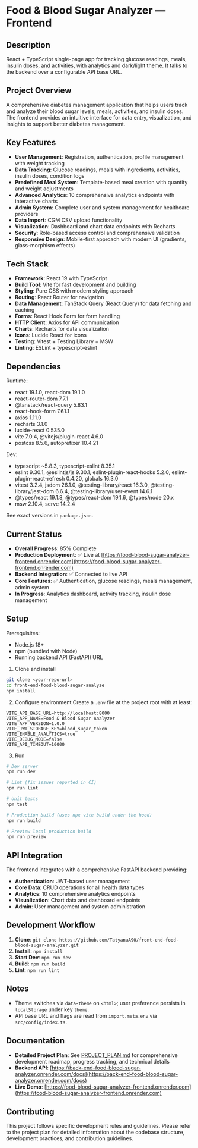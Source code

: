 # Food & Blood Sugar Analyzer — Frontend

## Description
React + TypeScript single-page app for tracking glucose readings, meals, insulin doses, and activities, with analytics and dark/light theme. It talks to the backend over a configurable API base URL.

## Project Overview
A comprehensive diabetes management application that helps users track and analyze their blood sugar levels, meals, activities, and insulin doses. The frontend provides an intuitive interface for data entry, visualization, and insights to support better diabetes management.

## Key Features
- **User Management**: Registration, authentication, profile management with weight tracking
- **Data Tracking**: Glucose readings, meals with ingredients, activities, insulin doses, condition logs
- **Predefined Meal System**: Template-based meal creation with quantity and weight adjustments
- **Advanced Analytics**: 10 comprehensive analytics endpoints with interactive charts
- **Admin System**: Complete user and system management for healthcare providers
- **Data Import**: CGM CSV upload functionality
- **Visualization**: Dashboard and chart data endpoints with Recharts
- **Security**: Role-based access control and comprehensive validation
- **Responsive Design**: Mobile-first approach with modern UI (gradients, glass-morphism effects)

## Tech Stack
- **Framework**: React 19 with TypeScript
- **Build Tool**: Vite for fast development and building
- **Styling**: Pure CSS with modern styling approach
- **Routing**: React Router for navigation
- **Data Management**: TanStack Query (React Query) for data fetching and caching
- **Forms**: React Hook Form for form handling
- **HTTP Client**: Axios for API communication
- **Charts**: Recharts for data visualization
- **Icons**: Lucide React for icons
- **Testing**: Vitest + Testing Library + MSW
- **Linting**: ESLint + typescript-eslint

## Dependencies

Runtime:
- react 19.1.0, react-dom 19.1.0
- react-router-dom 7.7.1
- @tanstack/react-query 5.83.1
- react-hook-form 7.61.1
- axios 1.11.0
- recharts 3.1.0
- lucide-react 0.535.0
- vite 7.0.4, @vitejs/plugin-react 4.6.0
- postcss 8.5.6, autoprefixer 10.4.21

Dev:
- typescript ~5.8.3, typescript-eslint 8.35.1
- eslint 9.30.1, @eslintjs/js 9.30.1, eslint-plugin-react-hooks 5.2.0, eslint-plugin-react-refresh 0.4.20, globals 16.3.0
- vitest 3.2.4, jsdom 26.1.0, @testing-library/react 16.3.0, @testing-library/jest-dom 6.6.4, @testing-library/user-event 14.6.1
- @types/react 19.1.8, @types/react-dom 19.1.6, @types/node 20.x
- msw 2.10.4, serve 14.2.4

See exact versions in `package.json`.

## Current Status
- **Overall Progress**: 85% Complete
- **Production Deployment**: ✅ Live at [https://food-blood-sugar-analyzer-frontend.onrender.com](https://food-blood-sugar-analyzer-frontend.onrender.com)
- **Backend Integration**: ✅ Connected to live API
- **Core Features**: ✅ Authentication, glucose readings, meals management, admin system
- **In Progress**: Analytics dashboard, activity tracking, insulin dose management

## Setup

Prerequisites:
- Node.js 18+
- npm (bundled with Node)
- Running backend API (FastAPI) URL

1) Clone and install
```bash
git clone <your-repo-url>
cd front-end-food-blood-sugar-analyze
npm install
```

2) Configure environment
Create a `.env` file at the project root with at least:
```env
VITE_API_BASE_URL=http://localhost:8000
VITE_APP_NAME=Food & Blood Sugar Analyzer
VITE_APP_VERSION=1.0.0
VITE_JWT_STORAGE_KEY=blood_sugar_token
VITE_ENABLE_ANALYTICS=true
VITE_DEBUG_MODE=false
VITE_API_TIMEOUT=10000
```

3) Run
```bash
# Dev server
npm run dev

# Lint (fix issues reported in CI)
npm run lint

# Unit tests
npm test

# Production build (uses npx vite build under the hood)
npm run build

# Preview local production build
npm run preview
```

## API Integration
The frontend integrates with a comprehensive FastAPI backend providing:
- **Authentication**: JWT-based user management
- **Core Data**: CRUD operations for all health data types
- **Analytics**: 10 comprehensive analytics endpoints
- **Visualization**: Chart data and dashboard endpoints
- **Admin**: User management and system administration

## Development Workflow
1. **Clone**: `git clone https://github.com/TatyanaA90/front-end-food-blood-sugar-analyzer.git`
2. **Install**: `npm install`
3. **Start Dev**: `npm run dev`
4. **Build**: `npm run build`
5. **Lint**: `npm run lint`

## Notes
- Theme switches via `data-theme` on `<html>`; user preference persists in `localStorage` under key `theme`.
- API base URL and flags are read from `import.meta.env` via `src/config/index.ts`.

## Documentation
- **Detailed Project Plan**: See [PROJECT_PLAN.md](./PROJECT_PLAN.md) for comprehensive development roadmap, progress tracking, and technical details
- **Backend API**: [https://back-end-food-blood-sugar-analyzer.onrender.com/docs](https://back-end-food-blood-sugar-analyzer.onrender.com/docs)
- **Live Demo**: [https://food-blood-sugar-analyzer-frontend.onrender.com](https://food-blood-sugar-analyzer-frontend.onrender.com)

## Contributing
This project follows specific development rules and guidelines. Please refer to the project plan for detailed information about the codebase structure, development practices, and contribution guidelines.
